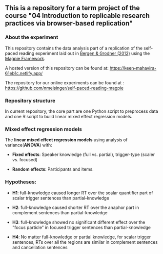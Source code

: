 ## This is a repository for a term project of the course "04  Introduction to replicable research practices via browser-based replication"

### About the experiment
This repository contains the data analysis part of a replication of the self-paced reading experiment laid out in [Bergen & Grodner (2012)](https://web.archive.org/web/20160508203939id_/http://web.mit.edu/bergen/www/papers/BergenGrodner%202012.pdf) using the [Magpie Framework](https://magpie-manual.netlify.app/).

A hosted version of this repository can be found at: https://keen-mahavira-61eb1c.netlify.app/

The repository for our online experiments can be found at : https://github.com/nmeisinger/self-paced-reading-magpie

### Repository structure

In current repository, the core part are one Python script to preprocess data and one R script to build linear mixed effect regression models.


### Mixed effect regression models

The **linear mixed effect regression models** using analysis of variance(**ANOVA**) with:

- **Fixed effects**: Speaker knowledge (full vs. partial), trigger-type (scaler vs. focused)

- **Random effects**: Participants and items.


### Hypotheses:
- **H1**: full-knowledge caused longer RT over the scalar quantifier part of scalar trigger sentences than partial-knowledge

- **H2**: full-knowledge caused shorter RT over the anaphor part in complement sentences than partial-knowledge
 
- **H3**: full-knowledge showed no significant different effect over the "focus particle" in focused trigger sentences than partial-knowledge
 
- **H4**: No matter full-knowledge or partial knowledge, for scalar trigger sentences, RTs over all the regions are similar in complement sentences and cancellation sentences

